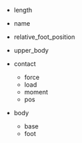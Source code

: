 - length
- name
- relative_foot_position
- upper_body

- contact
	- force
	- load
	- moment
	- pos

- body
	- base
	- foot